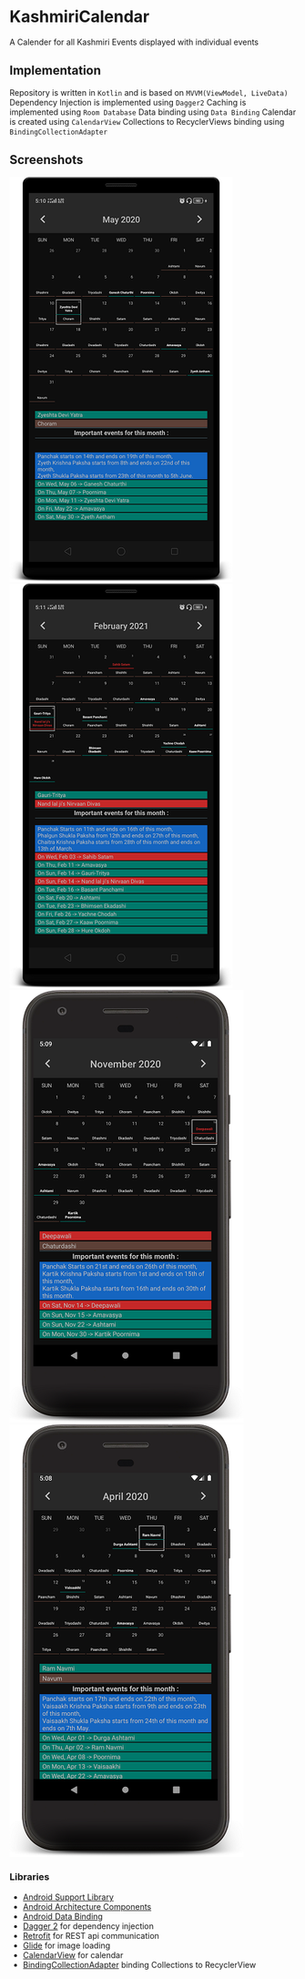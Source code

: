 # KashmiriCalendar
A Calender for all Kashmiri Events displayed with individual events

## Implementation

Repository is written in `Kotlin` and is based on `MVVM(ViewModel, LiveData)`
Dependency Injection is implemented using `Dagger2`
Caching is implemented using `Room Database`
Data binding using `Data Binding`
Calendar is created using `CalendarView`
Collections to RecyclerViews binding using  `BindingCollectionAdapter`

## Screenshots
<img src="https://github.com/shadygoneinsane/KashmiriCalendar/blob/master/screenshots/screenshot_l_may.png" alt="Screenshot 1"/>  <img src="https://github.com/shadygoneinsane/KashmiriCalendar/blob/master/screenshots/screenshot_l_feb.png" alt="Screenshot 2"/>
<img src="https://github.com/shadygoneinsane/KashmiriCalendar/blob/master/screenshots/screenshot_nov.png" alt="Screenshot 3"/>  <img src="https://github.com/shadygoneinsane/KashmiriCalendar/blob/master/screenshots/screenshot_april.png" alt="Screenshot 4"/>

### Libraries
* [Android Support Library][support-lib]
* [Android Architecture Components][arch]
* [Android Data Binding][data-binding]
* [Dagger 2][dagger2] for dependency injection
* [Retrofit][retrofit] for REST api communication
* [Glide][glide] for image loading
* [CalendarView][calendarview] for calendar
* [BindingCollectionAdapter][bindingcollectionadapter] binding Collections to RecyclerView


[mockwebserver]: https://github.com/square/okhttp/tree/master/mockwebserver
[support-lib]: https://developer.android.com/topic/libraries/support-library/index.html
[arch]: https://developer.android.com/arch
[data-binding]: https://developer.android.com/topic/libraries/data-binding/index.html
[dagger2]: https://google.github.io/dagger
[retrofit]: http://square.github.io/retrofit
[glide]: https://github.com/bumptech/glide
[bindingcollectionadapter]: https://github.com/evant/binding-collection-adapter
[calendarview]: https://github.com/kizitonwose/CalendarView


